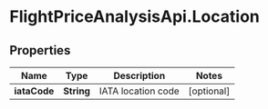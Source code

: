 # FlightPriceAnalysisApi.Location

## Properties

Name | Type | Description | Notes
------------ | ------------- | ------------- | -------------
**iataCode** | **String** | IATA location code | [optional] 


